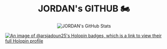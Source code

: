 <h1 align="center"> JORDAN's GITHUB 🏍</h1>
<div align="center">
  <img src="https://github-readme-stats.vercel.app/api?username=arsjadoun25&show_icons=true&theme=transparent" alt="JORDAN's GitHub Stats">
</div>

[![An image of @arsjadoun25's Holopin badges, which is a link to view their full Holopin profile](https://holopin.me/arsjadoun25)](https://holopin.io/@arsjadoun25)
